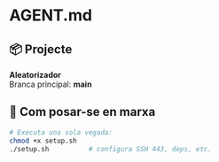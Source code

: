 # AGENT.md

## 📦 Projecte
**Aleatorizador**  
Branca principal: **main** 

## 🚀 Com posar-se en marxa
```bash
# Executa una sola vegada:
chmod +x setup.sh
./setup.sh          # configura SSH 443, deps, etc.
